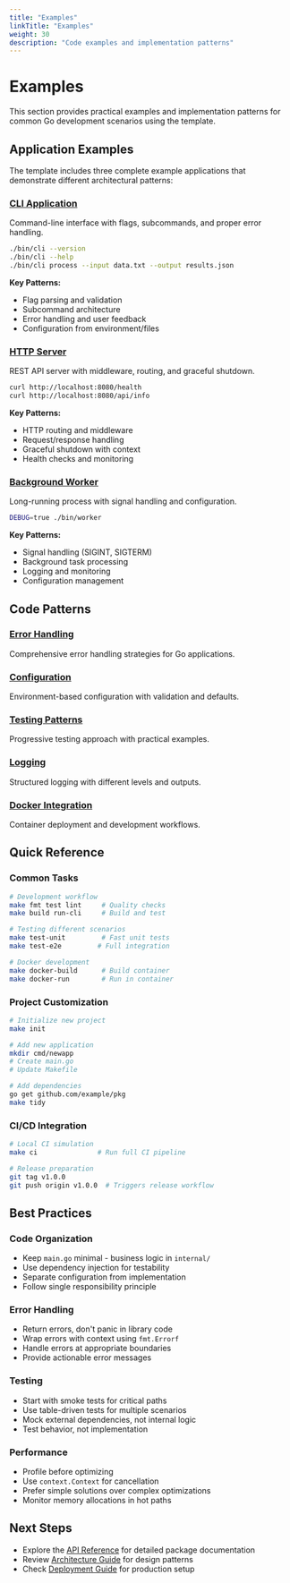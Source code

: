 ```yaml
---
title: "Examples"
linkTitle: "Examples" 
weight: 30
description: "Code examples and implementation patterns"
---
```


# Examples

This section provides practical examples and implementation patterns for common Go development scenarios using the template.

## Application Examples

The template includes three complete example applications that demonstrate different architectural patterns:

### [CLI Application](cli/)
Command-line interface with flags, subcommands, and proper error handling.

```bash
./bin/cli --version
./bin/cli --help
./bin/cli process --input data.txt --output results.json
```

**Key Patterns:**
- Flag parsing and validation
- Subcommand architecture
- Error handling and user feedback
- Configuration from environment/files

### [HTTP Server](server/)
REST API server with middleware, routing, and graceful shutdown.

```bash
curl http://localhost:8080/health
curl http://localhost:8080/api/info
```

**Key Patterns:**
- HTTP routing and middleware
- Request/response handling
- Graceful shutdown with context
- Health checks and monitoring

### [Background Worker](worker/)
Long-running process with signal handling and configuration.

```bash
DEBUG=true ./bin/worker
```

**Key Patterns:**
- Signal handling (SIGINT, SIGTERM)
- Background task processing
- Logging and monitoring
- Configuration management

## Code Patterns

### [Error Handling](error-handling/)
Comprehensive error handling strategies for Go applications.

### [Configuration](configuration/)
Environment-based configuration with validation and defaults.

### [Testing Patterns](testing/)
Progressive testing approach with practical examples.

### [Logging](logging/)
Structured logging with different levels and outputs.

### [Docker Integration](docker/)
Container deployment and development workflows.

## Quick Reference

### Common Tasks

```bash
# Development workflow
make fmt test lint     # Quality checks
make build run-cli     # Build and test

# Testing different scenarios  
make test-unit         # Fast unit tests
make test-e2e         # Full integration

# Docker development
make docker-build      # Build container
make docker-run        # Run in container
```

### Project Customization

```bash
# Initialize new project
make init

# Add new application
mkdir cmd/newapp
# Create main.go
# Update Makefile

# Add dependencies
go get github.com/example/pkg
make tidy
```

### CI/CD Integration

```bash
# Local CI simulation
make ci               # Run full CI pipeline

# Release preparation
git tag v1.0.0
git push origin v1.0.0  # Triggers release workflow
```

## Best Practices

### Code Organization
- Keep `main.go` minimal - business logic in `internal/`
- Use dependency injection for testability
- Separate configuration from implementation
- Follow single responsibility principle

### Error Handling
- Return errors, don't panic in library code
- Wrap errors with context using `fmt.Errorf`
- Handle errors at appropriate boundaries
- Provide actionable error messages

### Testing
- Start with smoke tests for critical paths
- Use table-driven tests for multiple scenarios
- Mock external dependencies, not internal logic
- Test behavior, not implementation

### Performance
- Profile before optimizing
- Use `context.Context` for cancellation
- Prefer simple solutions over complex optimizations
- Monitor memory allocations in hot paths

## Next Steps

- Explore the [API Reference](../api/) for detailed package documentation
- Review [Architecture Guide](../docs/architecture/) for design patterns
- Check [Deployment Guide](../docs/deployment/) for production setup